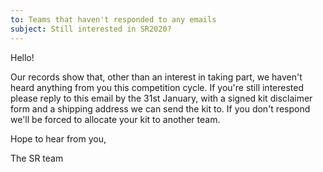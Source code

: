 ```yaml
---
to: Teams that haven't responded to any emails
subject: Still interested in SR2020?
---
```


Hello!

Our records show that, other than an interest in taking part, we haven't heard anything from you this competition cycle. If you're still interested please reply to this email by the 31st January, with a signed kit disclaimer form and a shipping address we can send the kit to. If you don't respond we'll be forced to allocate your kit to another team.

Hope to hear from you,

The SR team
